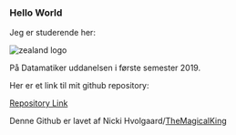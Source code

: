 ### Hello World
Jeg er studerende her:

![zealand logo](http://www.zealand.dk/wp-content/uploads/2019/01/Zealand_logo_black_RGB_1600px_72dpi.png)

På Datamatiker uddanelsen i første semester 2019.

Her er et link til mit github repository:

[Repository Link](https://github.com/TheMagicalKing/helloworld)

Denne Github er lavet af Nicki Hvolgaard/[TheMagicalKing](https://github.com/TheMagicalKing/)

